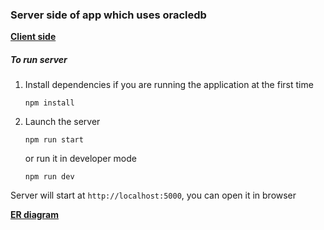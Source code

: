 ### Server side of app which uses oracledb

**[Client side](https://github.com/NikBel3476/oracledb-client)**

##### To run server

1. Install dependencies if you are running the application at the first time
    ```npm
    npm install
    ```
2. Launch the server
    ```npm
    npm run start
    ```
    or run it in developer mode

    ```npm
    npm run dev
    ```

Server will start at `http://localhost:5000`, you can open it in browser

**[ER diagram](https://app.diagrams.net/#G1P1h4_hd9_Tavcdgc0EOPe07LCMm7oGI1)**
